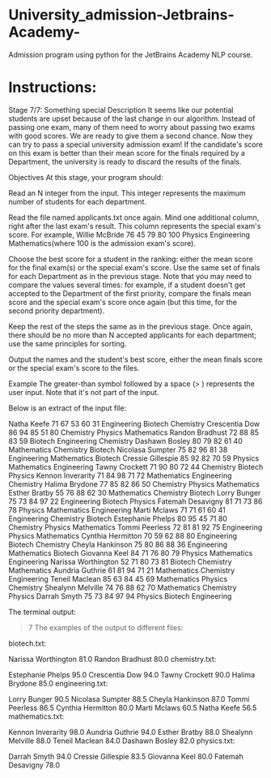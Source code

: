 # University_admission-Jetbrains-Academy-
Admission program using python for the JetBrains Academy NLP course.



# Instructions:

Stage 7/7: Something special
Description
It seems like our potential students are upset because of the last change in our algorithm. Instead of passing one exam, many of them need to worry about passing two exams with good scores. We are ready to give them a second chance. Now they can try to pass a special university admission exam! If the candidate's score on this exam is better than their mean score for the finals required by a Department, the university is ready to discard the results of the finals.

Objectives
At this stage, your program should:

Read an N integer from the input. This integer represents the maximum number of students for each department.

Read the file named applicants.txt once again. Mind one additional column, right after the last exam's result. This column represents the special exam's score. For example, Willie McBride 76 45 79 80 100 Physics Engineering Mathematics(where 100 is the admission exam's score).

Choose the best score for a student in the ranking: either the mean score for the final exam(s) or the special exam's score. Use the same set of finals for each Department as in the previous stage. Note that you may need to compare the values several times: for example, if a student doesn't get accepted to the Department of the first priority, compare the finals mean score and the special exam's score once again (but this time, for the second priority department).

Keep the rest of the steps the same as in the previous stage. Once again, there should be no more than N accepted applicants for each department; use the same principles for sorting.

Output the names and the student's best score, either the mean finals score or the special exam's score to the files.


Example
The greater-than symbol followed by a space (> ) represents the user input. Note that it's not part of the input.

Below is an extract of the input file:

Natha Keefe 71 67 53 60 31 Engineering Biotech Chemistry
Crescentia Dow 86 94 85 51 80 Chemistry Physics Mathematics
Randon Bradhust 72 88 85 83 59 Biotech Engineering Chemistry
Dashawn Bosley 80 79 82 61 40 Mathematics Chemistry Biotech
Nicolasa Sumpter 75 82 96 81 38 Engineering Mathematics Biotech
Cressie Gillespie 85 92 82 70 59 Physics Mathematics Engineering
Tawny Crockett 71 90 80 72 44 Chemistry Biotech Physics
Kennon Inverarity 71 84 98 71 72 Mathematics Engineering Chemistry
Halima Brydone 77 85 82 86 50 Chemistry Physics Mathematics
Esther Bratby 55 76 88 62 30 Mathematics Chemistry Biotech
Lorry Bunger 75 73 84 97 22 Engineering Biotech Physics
Fatemah Desavigny 81 71 73 86 78 Physics Mathematics Engineering
Marti Mclaws 71 71 61 60 41 Engineering Chemistry Biotech
Estephanie Phelps 80 95 45 71 80 Chemistry Physics Mathematics
Tommi Peerless 72 81 81 92 75 Engineering Physics Mathematics
Cynthia Hermitton 70 59 62 88 80 Engineering Biotech Chemistry
Cheyla Hankinson 75 80 86 88 36 Engineering Mathematics Biotech
Giovanna Keel 84 71 76 80 79 Physics Mathematics Engineering
Narissa Worthington 52 71 80 73 81 Biotech Chemistry Mathematics
Aundria Guthrie 61 81 94 71 21 Mathematics Chemistry Engineering
Teneil Maclean 85 63 84 45 69 Mathematics Physics Chemistry
Shealynn Melville 74 76 88 62 70 Mathematics Chemistry Physics
Darrah Smyth 75 73 84 97 94 Physics Biotech Engineering


The terminal output:

> 7
The examples of the output to different files:

biotech.txt:

Narissa Worthington 81.0
Randon Bradhust 80.0
chemistry.txt:

Estephanie Phelps 95.0
Crescentia Dow 94.0
Tawny Crockett 90.0
Halima Brydone 85.0
engineering.txt:

Lorry Bunger 90.5
Nicolasa Sumpter 88.5
Cheyla Hankinson 87.0
Tommi Peerless 86.5
Cynthia Hermitton 80.0
Marti Mclaws 60.5
Natha Keefe 56.5
mathematics.txt:

Kennon Inverarity 98.0
Aundria Guthrie 94.0
Esther Bratby 88.0
Shealynn Melville 88.0
Teneil Maclean 84.0
Dashawn Bosley 82.0
physics.txt:

Darrah Smyth 94.0
Cressie Gillespie 83.5
Giovanna Keel 80.0
Fatemah Desavigny 78.0
